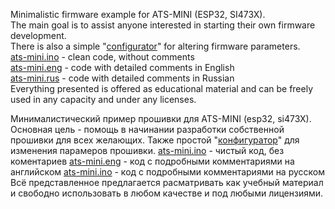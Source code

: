 Minimalistic firmware example for ATS-MINI (ESP32, SI473X).  
The main goal is to assist anyone interested in starting their own firmware development.  
There is also a simple "<a href="https://github.com/esp32-si4732/ats-nano/blob/main/configurator.html">configurator</a>" for altering firmware parameters.  
<a href="https://github.com/esp32-si4732/ats-nano/blob/main/ats-mini.ino">ats-mini.ino</a> - clean code, without comments  
<a href="https://github.com/esp32-si4732/ats-nano/blob/main/ats-mini.eng">ats-mini.eng</a> - code with detailed comments in English  
<a href="https://github.com/esp32-si4732/ats-nano/blob/main/ats-mini.rus">ats-mini.rus</a> - code with detailed comments in Russian  
Everything presented is offered as educational material and can be freely used in any capacity and under any licenses.

Минималистический пример прошивки для ATS-MINI (esp32, si473X).
Основная цель - помощь в начинании разработки собственной прошивки для всех желающих. 
Также простой "<a href="https://github.com/esp32-si4732/ats-nano/blob/main/configurator.html">конфигуратор</a>" для изменения парамеров прошивки.
<a href="https://github.com/esp32-si4732/ats-nano/blob/main/ats-mini.ino">ats-mini.ino</a> - чистый код, без коментариев
<a href="https://github.com/esp32-si4732/ats-nano/blob/main/ats-mini.eng">ats-mini.eng</a> - код с подробными комментариями на английском
<a href="https://github.com/esp32-si4732/ats-nano/blob/main/ats-mini.rus">ats-mini.ino</a> - код с подробными комментариями на русском
Всё представленное предлагается расматривать как учебный материал и свободно использовать в любом качестве и под любыми лицензиями.

